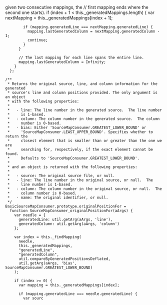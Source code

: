  given two consecutive mappings, the
	      // first mapping ends where the second one starts).
	      if (index + 1 < this._generatedMappings.length) {
	        var nextMapping = this._generatedMappings[index + 1];

	        if (mapping.generatedLine === nextMapping.generatedLine) {
	          mapping.lastGeneratedColumn = nextMapping.generatedColumn - 1;
	          continue;
	        }
	      }

	      // The last mapping for each line spans the entire line.
	      mapping.lastGeneratedColumn = Infinity;
	    }
	  };

	/**
	 * Returns the original source, line, and column information for the generated
	 * source's line and column positions provided. The only argument is an object
	 * with the following properties:
	 *
	 *   - line: The line number in the generated source.  The line number
	 *     is 1-based.
	 *   - column: The column number in the generated source.  The column
	 *     number is 0-based.
	 *   - bias: Either 'SourceMapConsumer.GREATEST_LOWER_BOUND' or
	 *     'SourceMapConsumer.LEAST_UPPER_BOUND'. Specifies whether to return the
	 *     closest element that is smaller than or greater than the one we are
	 *     searching for, respectively, if the exact element cannot be found.
	 *     Defaults to 'SourceMapConsumer.GREATEST_LOWER_BOUND'.
	 *
	 * and an object is returned with the following properties:
	 *
	 *   - source: The original source file, or null.
	 *   - line: The line number in the original source, or null.  The
	 *     line number is 1-based.
	 *   - column: The column number in the original source, or null.  The
	 *     column number is 0-based.
	 *   - name: The original identifier, or null.
	 */
	BasicSourceMapConsumer.prototype.originalPositionFor =
	  function SourceMapConsumer_originalPositionFor(aArgs) {
	    var needle = {
	      generatedLine: util.getArg(aArgs, 'line'),
	      generatedColumn: util.getArg(aArgs, 'column')
	    };

	    var index = this._findMapping(
	      needle,
	      this._generatedMappings,
	      "generatedLine",
	      "generatedColumn",
	      util.compareByGeneratedPositionsDeflated,
	      util.getArg(aArgs, 'bias', SourceMapConsumer.GREATEST_LOWER_BOUND)
	    );

	    if (index >= 0) {
	      var mapping = this._generatedMappings[index];

	      if (mapping.generatedLine === needle.generatedLine) {
	        var sourc